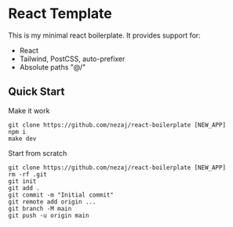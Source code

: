 # React Template

This is my minimal react boilerplate. It provides support for:

* React
* Tailwind, PostCSS, auto-prefixer
* Absolute paths "@/"


## Quick Start
Make it work
```
git clone https://github.com/nezaj/react-boilerplate [NEW_APP]
npm i
make dev
```

Start from scratch
```
git clone https://github.com/nezaj/react-boilerplate [NEW_APP]
rm -rf .git
git init
git add .
git commit -m "Initial commit"
git remote add origin ...
git branch -M main
git push -u origin main
```
